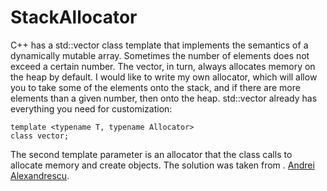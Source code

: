 # StackAllocator
C++ has a std::vector class template that implements the semantics of a dynamically mutable array. Sometimes the number of elements does not exceed a certain number. The vector, in turn, always allocates memory on the heap by default. I would like to write my own allocator,
which will allow you to take some of the elements onto the stack, and if there are more elements than a given number, then onto the heap. std::vector already has everything you need for customization:
    
    template <typename T, typename Allocator>
    class vector;
    
The second template parameter is an allocator that the class calls to allocate memory and create objects. The solution was taken from .
[Andrei Alexandrescu](https://www.youtube.com/watch?v=LIb3L4vKZ7U).
